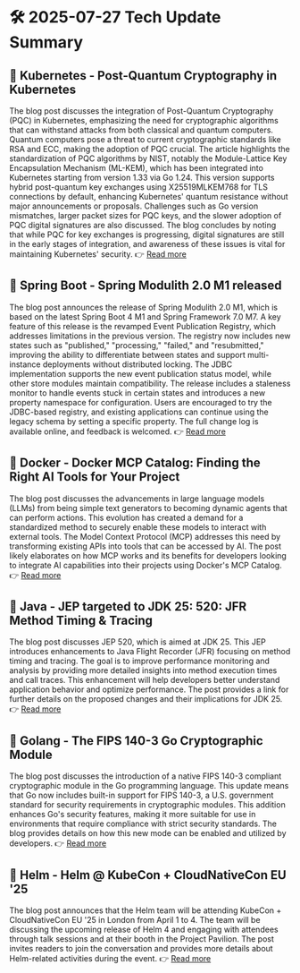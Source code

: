 # 🛠️ 2025-07-27 Tech Update Summary

## 🔹 Kubernetes - Post-Quantum Cryptography in Kubernetes
The blog post discusses the integration of Post-Quantum Cryptography (PQC) in Kubernetes, emphasizing the need for cryptographic algorithms that can withstand attacks from both classical and quantum computers. Quantum computers pose a threat to current cryptographic standards like RSA and ECC, making the adoption of PQC crucial. The article highlights the standardization of PQC algorithms by NIST, notably the Module-Lattice Key Encapsulation Mechanism (ML-KEM), which has been integrated into Kubernetes starting from version 1.33 via Go 1.24. This version supports hybrid post-quantum key exchanges using X25519MLKEM768 for TLS connections by default, enhancing Kubernetes' quantum resistance without major announcements or proposals. Challenges such as Go version mismatches, larger packet sizes for PQC keys, and the slower adoption of PQC digital signatures are also discussed. The blog concludes by noting that while PQC for key exchanges is progressing, digital signatures are still in the early stages of integration, and awareness of these issues is vital for maintaining Kubernetes' security.
👉 [Read more](https://kubernetes.io/blog/2025/07/18/pqc-in-k8s/)

## 🔹 Spring Boot - Spring Modulith 2.0 M1 released
The blog post announces the release of Spring Modulith 2.0 M1, which is based on the latest Spring Boot 4 M1 and Spring Framework 7.0 M7. A key feature of this release is the revamped Event Publication Registry, which addresses limitations in the previous version. The registry now includes new states such as "published," "processing," "failed," and "resubmitted," improving the ability to differentiate between states and support multi-instance deployments without distributed locking. The JDBC implementation supports the new event publication status model, while other store modules maintain compatibility. The release includes a staleness monitor to handle events stuck in certain states and introduces a new property namespace for configuration. Users are encouraged to try the JDBC-based registry, and existing applications can continue using the legacy schema by setting a specific property. The full change log is available online, and feedback is welcomed.
👉 [Read more](https://spring.io/blog/2025/07/26/spring-modulith-2-0-M1-released)

## 🔹 Docker - Docker MCP Catalog: Finding the Right AI Tools for Your Project
The blog post discusses the advancements in large language models (LLMs) from being simple text generators to becoming dynamic agents that can perform actions. This evolution has created a demand for a standardized method to securely enable these models to interact with external tools. The Model Context Protocol (MCP) addresses this need by transforming existing APIs into tools that can be accessed by AI. The post likely elaborates on how MCP works and its benefits for developers looking to integrate AI capabilities into their projects using Docker's MCP Catalog.
👉 [Read more](https://www.docker.com/blog/finding-the-right-ai-developer-tools-mcp-catalog/)

## 🔹 Java - JEP targeted to JDK 25: 520: JFR Method Timing &amp; Tracing
The blog post discusses JEP 520, which is aimed at JDK 25. This JEP introduces enhancements to Java Flight Recorder (JFR) focusing on method timing and tracing. The goal is to improve performance monitoring and analysis by providing more detailed insights into method execution times and call traces. This enhancement will help developers better understand application behavior and optimize performance. The post provides a link for further details on the proposed changes and their implications for JDK 25.
👉 [Read more](https://inside.java/2025/07/25/jep520-target-jdk25/)

## 🔹 Golang - The FIPS 140-3 Go Cryptographic Module
The blog post discusses the introduction of a native FIPS 140-3 compliant cryptographic module in the Go programming language. This update means that Go now includes built-in support for FIPS 140-3, a U.S. government standard for security requirements in cryptographic modules. This addition enhances Go's security features, making it more suitable for use in environments that require compliance with strict security standards. The blog provides details on how this new mode can be enabled and utilized by developers.
👉 [Read more](https://go.dev/blog/fips140)

## 🔹 Helm - Helm @ KubeCon + CloudNativeCon EU '25
The blog post announces that the Helm team will be attending KubeCon + CloudNativeCon EU '25 in London from April 1 to 4. The team will be discussing the upcoming release of Helm 4 and engaging with attendees through talk sessions and at their booth in the Project Pavilion. The post invites readers to join the conversation and provides more details about Helm-related activities during the event.
👉 [Read more](https://helm.sh/blog/helm-at-kubecon-eu-25/)

